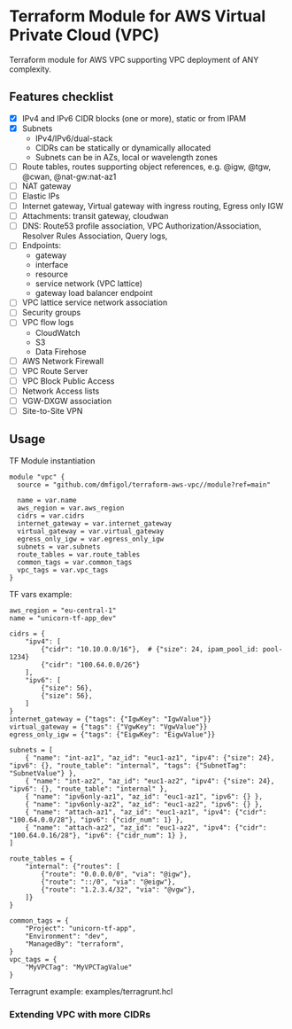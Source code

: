 # Terraform Module for AWS Virtual Private Cloud (VPC)
Terraform module for AWS VPC supporting VPC deployment of ANY complexity. 


## Features checklist
- [x] IPv4 and IPv6 CIDR blocks (one or more), static or from IPAM
- [x] Subnets
  - IPv4/IPv6/dual-stack
  - CIDRs can be statically or dynamically allocated
  - Subnets can be in AZs, local or wavelength zones 
- [ ] Route tables, routes supporting object references, e.g. @igw, @tgw, @cwan, @nat-gw:nat-az1
- [ ] NAT gateway
- [ ] Elastic IPs
- [ ] Internet gateway, Virtual gateway with ingress routing, Egress only IGW
- [ ] Attachments: transit gateway, cloudwan
- [ ] DNS: Route53 profile association, VPC Authorization/Association, Resolver Rules Association, Query logs, 
- [ ] Endpoints:
  - gateway
  - interface
  - resource
  - service network (VPC lattice)
  - gateway load balancer endpoint
- [ ] VPC lattice service network association
- [ ] Security groups
- [ ] VPC flow logs
  - CloudWatch
  - S3
  - Data Firehose
- [ ] AWS Network Firewall
- [ ] VPC Route Server
- [ ] VPC Block Public Access
- [ ] Network Access lists
- [ ] VGW-DXGW association
- [ ] Site-to-Site VPN

## Usage

TF Module instantiation
```
module "vpc" {
  source = "github.com/dmfigol/terraform-aws-vpc//module?ref=main"

  name = var.name
  aws_region = var.aws_region
  cidrs = var.cidrs
  internet_gateway = var.internet_gateway
  virtual_gateway = var.virtual_gateway
  egress_only_igw = var.egress_only_igw
  subnets = var.subnets
  route_tables = var.route_tables
  common_tags = var.common_tags
  vpc_tags = var.vpc_tags
}
```

TF vars example:
```hcl
aws_region = "eu-central-1"
name = "unicorn-tf-app_dev"

cidrs = {
    "ipv4": [
        {"cidr": "10.10.0.0/16"},  # {"size": 24, ipam_pool_id: pool-1234}
        {"cidr": "100.64.0.0/26"} 
    ],
    "ipv6": [
        {"size": 56},
        {"size": 56},
    ]
}
internet_gateway = {"tags": {"IgwKey": "IgwValue"}}
virtual_gateway = {"tags": {"VgwKey": "VgwValue"}}
egress_only_igw = {"tags": {"EigwKey": "EigwValue"}}

subnets = [
    { "name": "int-az1", "az_id": "euc1-az1", "ipv4": {"size": 24}, "ipv6": {}, "route_table": "internal", "tags": {"SubnetTag": "SubnetValue"} },
    { "name": "int-az2", "az_id": "euc1-az2", "ipv4": {"size": 24}, "ipv6": {}, "route_table": "internal" },
    { "name": "ipv6only-az1", "az_id": "euc1-az1", "ipv6": {} },
    { "name": "ipv6only-az2", "az_id": "euc1-az2", "ipv6": {} },
    { "name": "attach-az1", "az_id": "euc1-az1", "ipv4": {"cidr": "100.64.0.0/28"}, "ipv6": {"cidr_num": 1} },
    { "name": "attach-az2", "az_id": "euc1-az2", "ipv4": {"cidr": "100.64.0.16/28"}, "ipv6": {"cidr_num": 1} },
]

route_tables = {
    "internal": {"routes": [
        {"route": "0.0.0.0/0", "via": "@igw"},
        {"route": "::/0", "via": "@eigw"},
        {"route": "1.2.3.4/32", "via": "@vgw"},
    ]}
}

common_tags = {
    "Project": "unicorn-tf-app",
    "Environment": "dev", 
    "ManagedBy": "terraform",
}
vpc_tags = {
    "MyVPCTag": "MyVPCTagValue"
}
```

Terragrunt example: examples/terragrunt.hcl

### Extending VPC with more CIDRs
